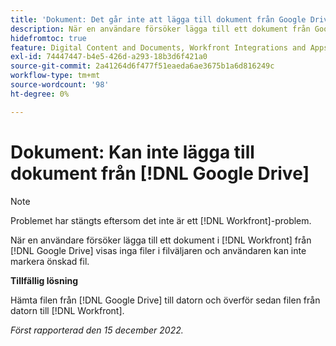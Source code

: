 ```yaml
---
title: 'Dokument: Det går inte att lägga till dokument från Google Drive'
description: När en användare försöker lägga till ett dokument från Google Drive i Workfront, visas inga filer i filväljaren och användaren kan inte markera önskad fil.
hidefromtoc: true
feature: Digital Content and Documents, Workfront Integrations and Apps
exl-id: 74447447-b4e5-426d-a293-18b3d6f421a0
source-git-commit: 2a41264d6f477f51eaeda6ae3675b1a6d816249c
workflow-type: tm+mt
source-wordcount: '98'
ht-degree: 0%

---
```


# Dokument: Kan inte lägga till dokument från [!DNL Google Drive]

<!--On WF and WFP TOCs-->

>[!NOTE]
>
>Problemet har stängts eftersom det inte är ett [!DNL Workfront]-problem.

När en användare försöker lägga till ett dokument i [!DNL Workfront] från [!DNL Google Drive] visas inga filer i filväljaren och användaren kan inte markera önskad fil.

**Tillfällig lösning**

Hämta filen från [!DNL Google Drive] till datorn och överför sedan filen från datorn till [!DNL Workfront].

_Först rapporterad den 15 december 2022._

